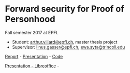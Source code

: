 # Forward security for Proof of Personhood

Fall semester 2017 at EPFL
- Student: arthur.villard@epfl.ch, master thesis project
- Supervisor: linus.gasser@epfl.ch, ewa.syta@trincoll.edu

[Report](https://github.com/dedis/student_17/tree/master/pfs_pop/report_pfs_pop.pdf) -
[Presentation](https://github.com/dedis/student_17/tree/master/pfs_pop/presentation_pfs_pop.pdf) -
[Code](https://github.com/dedis/student_17/tree/master/pfs_pop)

[Presentation - Libreoffice](https://github.com/dedis/student_17/tree/master/pfs_pop/presentation_pfs_pop.odp) -
